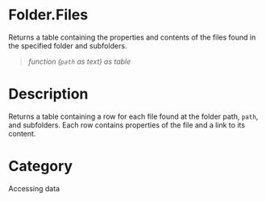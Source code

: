 ﻿# Folder.Files
Returns a table containing the properties and contents of the files found in the specified folder and subfolders.
> _function (<code>path</code> as text) as table_
# Description 
Returns a table containing a row for each file found at the folder path, <code>path</code>, and subfolders. Each row contains properties of the file and a link to its content.

# Category 
Accessing data

